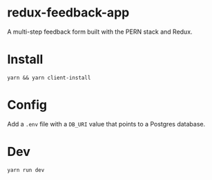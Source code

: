 # redux-feedback-app

A multi-step feedback form built with the PERN stack and Redux.

# Install

`yarn && yarn client-install`

# Config

Add a `.env` file with a `DB_URI` value that points to a Postgres database.

# Dev

`yarn run dev`
